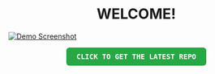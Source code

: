 <div align="center">
<h1>WELCOME!</h1>
</div>

[![Demo Screenshot](https://github.com/hl2rs/welcome/blob/a1e3c8ee6ac76d6327e0f8197c2222b5038ef4f6/welcome-pic.png)](https://hl2rs.github.io/hl2rs/)

<div align="center">
  <a href="https://hl2rs.github.io/hl2rs/" style="text-decoration: none;">
    <p>
      <strong>
        <kbd style="padding: 10px 20px; background: #28a745; color: white; border-radius: 6px; display: inline-block;">
          CLICK TO GET THE LATEST REPO
        </kbd>
      </strong>
    </p>
  </a>
</div>
